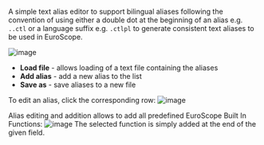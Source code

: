 A simple text alias editor to support bilingual aliases following the convention of using either a double dot at the beginning of an alias e.g. `..ctl` or a language suffix e.g. `.ctlpl` to generate consistent text aliases to be used in EuroScope.

![image](https://github.com/user-attachments/assets/d40e100b-6532-47e7-b6b8-2eeb5658c459)

- **Load file** - allows loading of a text file containing the aliases
- **Add alias** - add a new alias to the list
- **Save as** - save aliases to a new file

To edit an alias, click the corresponding row:
![image](https://github.com/user-attachments/assets/77fe013e-770c-479c-8cbf-3c44cfd5d958)

Alias editing and addition allows to add all predefined EuroScope Built In Functions:
![image](https://github.com/user-attachments/assets/f85acaf2-57c5-49e4-94eb-96cfb5b5e8f3)
The selected function is simply added at the end of the given field.
